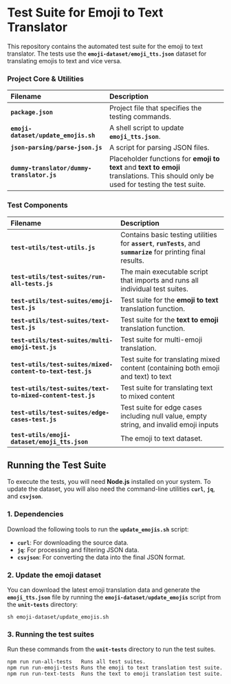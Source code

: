 # Test Suite for Emoji to Text Translator
This repository contains the automated test suite for the emoji to text translator. The tests use the **`emoji-dataset/emoji_tts.json`** dataset for translating emojis to text and vice versa.

### Project Core & Utilities

| Filename | Description |
| :--- | :--- |
| **`package.json`** | Project file that specifies the testing commands. |
| **`emoji-dataset/update_emojis.sh`** | A shell script to update **`emoji_tts.json`**. |
| **`json-parsing/parse-json.js`** | A script for parsing JSON files. |
| **`dummy-translator/dummy-translator.js`** | Placeholder functions for **emoji to text** and **text to emoji** translations. This should only be used for testing the test suite. |

### Test Components

| Filename | Description |
| :--- | :--- |
| **`test-utils/test-utils.js`** | Contains basic testing utilities for **`assert`**, **`runTests`**, and **`summarize`** for printing final results. |
| **`test-utils/test-suites/run-all-tests.js`** | The main executable script that imports and runs all individual test suites. |
| **`test-utils/test-suites/emoji-test.js`** | Test suite for the **emoji to text** translation function. |
| **`test-utils/test-suites/text-test.js`** | Test suite for the **text to emoji** translation function. |
| **`test-utils/test-suites/multi-emoji-test.js`** | Test suite for multi-emoji translation. |
| **`test-utils/test-suites/mixed-content-to-text-test.js`** | Test suite for translating mixed content (containing both emoji and text) to text |
| **`test-utils/test-suites/text-to-mixed-content-test.js`** | Test suite for translating text to mixed content |
| **`test-utils/test-suites/edge-cases-test.js`** | Test suite for edge cases including null value, empty string, and invalid emoji inputs|
| **`test-utils/emoji-dataset/emoji_tts.json`** | The emoji to text dataset. |

## Running the Test Suite

To execute the tests, you will need **Node.js** installed on your system. To update the dataset, you will also need the command-line utilities **`curl`**, **`jq`**, and **`csvjson`**.

### 1. Dependencies

Download the following tools to run the **`update_emojis.sh`** script:

* **`curl`**: For downloading the source data.
* **`jq`**: For processing and filtering JSON data.
* **`csvjson`**: For converting the data into the final JSON format.

### 2. Update the emoji dataset

You can download the latest emoji translation data and generate the **`emoji_tts.json`** file by running the **`emoji-dataset/update_emojis`** script from the **`unit-tests`** directory:

```
sh emoji-dataset/update_emojis.sh
```
### 3. Running the test suites

Run these commands from the **`unit-tests`** directory to run the test suites.

```
npm run run-all-tests	Runs all test suites.
npm run run-emoji-tests	Runs the emoji to text translation test suite.
npm run run-text-tests	Runs the text to emoji translation test suite.
```